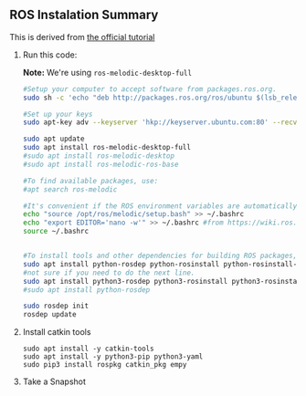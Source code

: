 ---
---


## ROS Instalation Summary

This is derived from [the official tutorial](https://wiki.ros.org/melodic/Installation/Ubuntu)

1. Run this code:  
 
    **Note:** We're using ```ros-melodic-desktop-full```

    ```bash
    #Setup your computer to accept software from packages.ros.org.
    sudo sh -c 'echo "deb http://packages.ros.org/ros/ubuntu $(lsb_release -sc) main" > /etc/apt/sources.list.d/ros-latest.list'

    #Set up your keys
    sudo apt-key adv --keyserver 'hkp://keyserver.ubuntu.com:80' --recv-key C1CF6E31E6BADE8868B172B4F42ED6FBAB17C654

    sudo apt update
    sudo apt install ros-melodic-desktop-full
    #sudo apt install ros-melodic-desktop
    #sudo apt install ros-melodic-ros-base

    #To find available packages, use:
    #apt search ros-melodic

    #It's convenient if the ROS environment variables are automatically added to your bash session every time a new shell is launched:
    echo "source /opt/ros/melodic/setup.bash" >> ~/.bashrc
    echo "export EDITOR='nano -w'" >> ~/.bashrc #from https://wiki.ros.org/ROS/Tutorials/UsingRosEd
    source ~/.bashrc


    #To install tools and other dependencies for building ROS packages, run:
    sudo apt install python-rosdep python-rosinstall python-rosinstall-generator python-wstool build-essential
    #not sure if you need to do the next line.
    sudo apt install python3-rosdep python3-rosinstall python3-rosinstall-generator python3-wstool build-essential
    #sudo apt install python-rosdep

    sudo rosdep init
    rosdep update
    ```
1. Install catkin tools

    ```
    sudo apt install -y catkin-tools
    sudo apt install -y python3-pip python3-yaml
    sudo pip3 install rospkg catkin_pkg empy
    
    ```

1. Take a Snapshot

